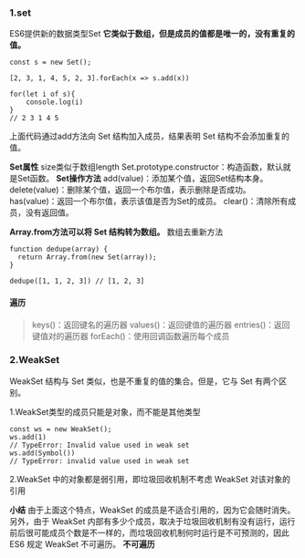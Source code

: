 ### 1.set
ES6提供新的数据类型Set
**它类似于数组，但是成员的值都是唯一的，没有重复的值。**
```
const s = new Set();

[2, 3, 1, 4, 5, 2, 3].forEach(x => s.add(x))

for(let i of s){
    console.log(i)
}
// 2 3 1 4 5
```
上面代码通过add方法向 Set 结构加入成员，结果表明 Set 结构不会添加重复的值。

**Set属性**
size类似于数组length
Set.prototype.constructor：构造函数，默认就是Set函数。
**Set操作方法**
add(value)：添加某个值，返回Set结构本身。
delete(value)：删除某个值，返回一个布尔值，表示删除是否成功。
has(value)：返回一个布尔值，表示该值是否为Set的成员。
clear()：清除所有成员，没有返回值。

**Array.from方法可以将 Set 结构转为数组。**
数组去重新方法
```
function dedupe(array) {
  return Array.from(new Set(array));
}

dedupe([1, 1, 2, 3]) // [1, 2, 3]
```
#### 遍历
>keys()：返回键名的遍历器
 values()：返回键值的遍历器
 entries()：返回键值对的遍历器
 forEach()：使用回调函数遍历每个成员

### 2.WeakSet
WeakSet 结构与 Set 类似，也是不重复的值的集合。但是，它与 Set 有两个区别。

1.WeakSet类型的成员只能是对象，而不能是其他类型
```
const ws = new WeakSet();
ws.add(1)
// TypeError: Invalid value used in weak set
ws.add(Symbol())
// TypeError: invalid value used in weak set
```
2.WeakSet 中的对象都是弱引用，即垃圾回收机制不考虑 WeakSet 对该对象的引用

**小结**
由于上面这个特点，WeakSet 的成员是不适合引用的，因为它会随时消失。另外，由于 WeakSet 内部有多少个成员，取决于垃圾回收机制有没有运行，运行前后很可能成员个数是不一样的，而垃圾回收机制何时运行是不可预测的，因此 ES6 规定 WeakSet 不可遍历。
**不可遍历**

